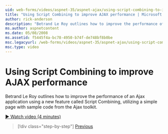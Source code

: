 ```yaml
---
uid: web-forms/videos/aspnet-35/aspnet-ajax/using-script-combining-to-improve-ajax-performance
title: "Using Script Combining to improve AJAX performance | Microsoft Docs"
author: rick-anderson
description: "Betrand Le Roy outlines how to improve the performance of an Ajax application using a new feature called Script Combining, utilizing a simple page with samp..."
ms.author: aspnetcontent
ms.date: 05/08/2008
ms.assetid: f5445f4a-bc78-4950-b74f-de748bf8b0be
msc.legacyurl: /web-forms/videos/aspnet-35/aspnet-ajax/using-script-combining-to-improve-ajax-performance
msc.type: video
---
```

Using Script Combining to improve AJAX performance
====================
Betrand Le Roy outlines how to improve the performance of an Ajax application using a new feature called Script Combining, utilizing a simple page with sample code from the Ajax toolkit.

[&#9654; Watch video (4 minutes)](https://channel9.msdn.com/Blogs/ASP-NET-Site-Videos/using-script-combining-to-improve-ajax-performance)

> [!div class="step-by-step"]
> [Previous](introduction-to-aspnet-ajax-history.md)
